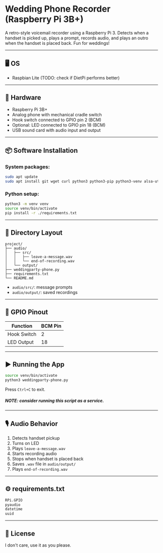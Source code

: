 # Wedding Phone Recorder (Raspberry Pi 3B+)
A retro-style voicemail recorder using a Raspberry Pi 3. Detects when a handset is picked up, plays a prompt, records audio, and plays an outro when the handset is placed back. Fun for weddings!

---
## 🖥️ OS
- Raspbian Lite (TODO: check if DietPi performs better)

---
## 🧰 Hardware
- Raspberry Pi 3B+
- Analog phone with mechanical cradle switch
- Hook switch connected to GPIO pin 2 (BCM)
- Optional: LED connected to GPIO pin 18 (BCM)
- USB sound card with audio input and output
---

## 📦 Software Installation
### System packages:

```bash
sudo apt update
sudo apt install git wget curl python3 python3-pip python3-venv alsa-utils portaudio19-dev
```

### Python setup:
```bash
python3 -m venv venv
source venv/bin/activate
pip install -r ./requirements.txt
```

---

## 🔧 Directory Layout
```
project/
├── audio/
│   ├── src/
│   │   ├── leave-a-message.wav
│   │   └── end-of-recording.wav
│   └── output/
├── weddingparty-phone.py
├── requirements.txt
└── README.md
```

- `audio/src/`: message prompts
- `audio/output/`: saved recordings

---

## 🚦 GPIO Pinout

| Function     | BCM Pin |
|--------------|---------|
| Hook Switch  | 2       |
| LED Output   | 18      |

---

## ▶️ Running the App

```bash
source venv/bin/activate
python3 weddingparty-phone.py
```
Press `Ctrl+C` to exit.

##### _NOTE: consider running this script as a service._
---

## 🎙 Audio Behavior

1. Detects handset pickup
2. Turns on LED
3. Plays `leave-a-message.wav`
4. Starts recording audio
5. Stops when handset is placed back
6. Saves `.wav` file in `audio/output/`
7. Plays `end-of-recording.wav`

---

## ⚙️ requirements.txt

```txt
RPi.GPIO
pyaudio
datetime
uuid
```
---

## 📝 License
I don't care, use it as you please.

